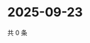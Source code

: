 # 2025-09-23

共 0 条

<!-- BEGIN ZHIHUQUESTIONS -->
<!-- 最后更新时间 Tue Sep 23 2025 14:16:57 GMT+0800 (China Standard Time) -->

<!-- END ZHIHUQUESTIONS -->
